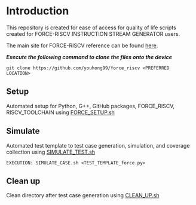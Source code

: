 # **Introduction**
This repository is created for ease of access for quality of life scripts created for FORCE-RISCV INSTRUCTION STREAM GENERATOR users.

The main site for FORCE-RISCV reference can be found [here](https://github.com/openhwgroup/force-riscv).

***Execute the following command to clone the files onto the device***
```
git clone https://github.com/youhong99/force_riscv <PREFERRED LOCATION>
```

## **Setup**
Automated setup for Python, G++, GitHub packages, FORCE_RISCV, RISCV_TOOLCHAIN using [FORCE_SETUP.sh](/FORCE_SETUP.sh)


## **Simulate**
Automated test template to test case generation, simulation, and coverage collection using [SIMULATE_TEST.sh](/SIMULATE_TEST.sh)
```
EXECUTION: SIMULATE_CASE.sh <TEST_TEMPLATE_force.py>
```

## **Clean up**
Clean directory after test case generation using [CLEAN_UP.sh](/CLEAN_UP.sh)
